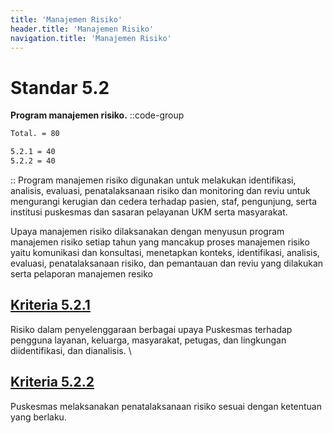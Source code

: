 ```yaml
---
title: 'Manajemen Risiko'
header.title: 'Manajemen Risiko'
navigation.title: 'Manajemen Risiko'
---
```


# Standar 5.2
**Program manajemen risiko.** 
::code-group
```bash [Nilai]
Total. = 80
```
```bash [Kriteria]
5.2.1 = 40
5.2.2 = 40
```
::
Program manajemen risiko digunakan untuk melakukan identifikasi, analisis, evaluasi, penatalaksanaan risiko dan monitoring dan reviu untuk mengurangi kerugian dan cedera terhadap pasien, staf, pengunjung, serta institusi puskesmas dan sasaran pelayanan UKM serta masyarakat. 

Upaya manajemen risiko dilaksanakan dengan menyusun program manajemen risiko setiap tahun yang mancakup proses manajemen risiko yaitu komunikasi dan konsultasi, menetapkan konteks, identifikasi, analisis, evaluasi, penatalaksanaan risiko, dan pemantauan dan reviu yang dilakukan serta pelaporan manajemen resiko 
	
## [Kriteria 5.2.1](/5/2/1) 
Risiko dalam penyelenggaraan berbagai upaya Puskesmas terhadap pengguna layanan, keluarga, masyarakat, petugas, dan lingkungan diidentifikasi, dan dianalisis.  \

## [Kriteria 5.2.2](/5/2/2) 
Puskesmas melaksanakan penatalaksanaan risiko sesuai dengan ketentuan yang berlaku. 



